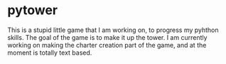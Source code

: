 # pytower
This is a stupid little game that I am working on, to progress my pyhthon skills. The goal of the game is to make it up the tower. I am currently working on making the charter creation part of the game, and at the moment is totally text based.

